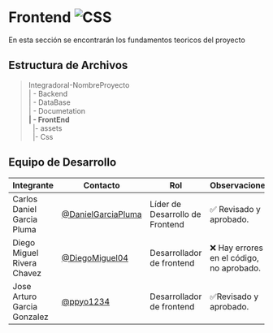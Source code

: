 # Frontend  ![CSS](https://img.shields.io/badge/CSS-239120?&style=for-the-badge&logo=css3&logoColor=white)


 En esta sección se encontrarán los fundamentos teoricos del proyecto

## Estructura de Archivos

>IntegradoraI-NombreProyecto<br>
>| - Backend<br>
>| - DataBase<br>
>| - Documetation<br>
>**| - FrontEnd**<br>
>&nbsp;&nbsp;|- assets<br>
>&nbsp;&nbsp;|- Css<br>


## Equipo de Desarrollo

|Integrante|Contacto|Rol|Observaciones|
|------------|--------|---|---|
|Carlos Daniel Garcia Pluma|[@DanielGarciaPluma](https://github.com/DanielGarciaPluma)|Líder de Desarrollo de Frontend|✅ Revisado y aprobado.|
|Diego Miguel Rivera Chavez|[@DiegoMiguel04](https://github.com/DiegoMiguel04)|Desarrollador de frontend|❌ Hay errores en el código, no aprobado.|
|Jose Arturo Garcia Gonzalez|[@ppyo1234](https://github.com/ppyo1234)|Desarrollador de frontend|✅Revisado y aprobado.|



